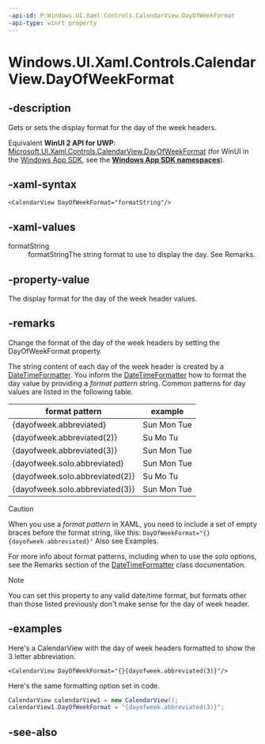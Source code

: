 ```yaml
---
-api-id: P:Windows.UI.Xaml.Controls.CalendarView.DayOfWeekFormat
-api-type: winrt property
---
```


<!-- Property syntax
public string DayOfWeekFormat { get;  set; }
-->

# Windows.UI.Xaml.Controls.CalendarView.DayOfWeekFormat

## -description
Gets or sets the display format for the day of the week headers.

Equivalent **WinUI 2 API for UWP**: [Microsoft.UI.Xaml.Controls.CalendarView.DayOfWeekFormat](/windows/winui/api/microsoft.ui.xaml.controls.calendarview.dayofweekformat) (for WinUI in the [Windows App SDK](/windows/apps/windows-app-sdk/), see the **[Windows App SDK namespaces](/windows/windows-app-sdk/api/winrt/)**).

## -xaml-syntax
```xaml
<CalendarView DayOfWeekFormat="formatString"/>
```

## -xaml-values
<dl><dt>formatString</dt><dd>formatStringThe string format to use to display the day. See Remarks.</dd>
</dl>

## -property-value

The display format for the day of the week header values.

## -remarks

Change the format of the day of the week headers by setting the DayOfWeekFormat property.

The string content of each day of the week header is created by a [DateTimeFormatter](../windows.globalization.datetimeformatting/datetimeformatter.md). You inform the [DateTimeFormatter](../windows.globalization.datetimeformatting/datetimeformatter.md) how to format the day value by providing a *format pattern* string. Common patterns for day values are listed in the following table.

| format pattern | example |
| -------------- | --------------- |
| {dayofweek.abbreviated} | Sun Mon Tue |
| {dayofweek.abbreviated(2)} | Su Mo Tu |
| {dayofweek.abbreviated(3)} | Sun Mon Tue |
| {dayofweek.solo.abbreviated} | Sun Mon Tue |
| {dayofweek.solo.abbreviated(2)} | Su Mo Tu |
| {dayofweek.solo.abbreviated(3)} | Sun Mon Tue |

> [!CAUTION]
> When you use a _format pattern_ in XAML, you need to include a set of empty braces before the format string, like this: `DayOfWeekFormat="{}{dayofweek.abbreviated}"` Also see Examples.

For more info about format patterns, including when to use the _solo_ options, see the Remarks section of the [DateTimeFormatter](../windows.globalization.datetimeformatting/datetimeformatter.md) class documentation.

> [!NOTE]
> You can set this property to any valid date/time format, but formats other than those listed previously don't make sense for the day of week header.

## -examples

Here's a CalendarView with the day of week headers formatted to show the 3 letter abbreviation.

```xaml
<CalendarView DayOfWeekFormat="{}{dayofweek.abbreviated(3)}"/>
```

Here's the same formatting option set in code.

```csharp
CalendarView calendarView1 = new CalendarView();
calendarView1.DayOfWeekFormat = "{dayofweek.abbreviated(3)}";
```

## -see-also
